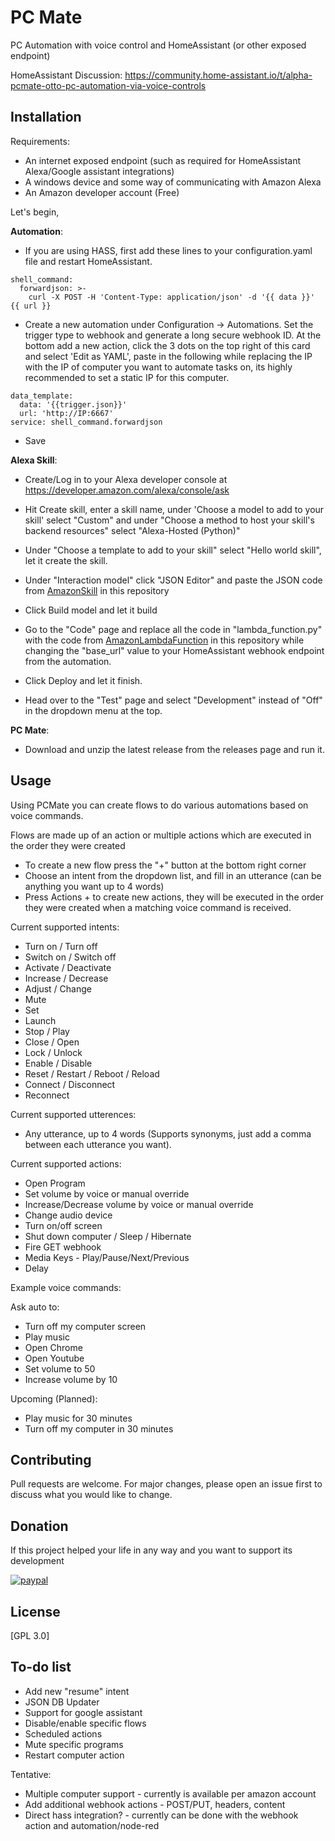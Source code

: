 # PC Mate

PC Automation with voice control and HomeAssistant (or other exposed endpoint)

HomeAssistant Discussion: https://community.home-assistant.io/t/alpha-pcmate-otto-pc-automation-via-voice-controls

## Installation

Requirements:
* An internet exposed endpoint (such as required for HomeAssistant Alexa/Google assistant integrations)
* A windows device and some way of communicating with Amazon Alexa
* An Amazon developer account (Free)

Let's begin, 

**Automation**:
* If you are using HASS, first add these lines to your configuration.yaml file and restart HomeAssistant.

```
shell_command:
  forwardjson: >-
    curl -X POST -H 'Content-Type: application/json' -d '{{ data }}' {{ url }}
```

* Create a new automation under Configuration -> Automations. Set the trigger type to webhook and generate a long secure webhook ID. At the bottom add a new action, click the 3 dots on the top right of this card and select 'Edit as YAML', paste in the following while replacing the IP with the IP of computer you want to automate tasks on, its highly recommended to set a static IP for this computer.

```
data_template:
  data: '{{trigger.json}}'
  url: 'http://IP:6667'
service: shell_command.forwardjson
```
* Save

**Alexa Skill**:
* Create/Log in to your Alexa developer console at https://developer.amazon.com/alexa/console/ask 
* Hit Create skill, enter a skill name, under 'Choose a model to add to your skill' select "Custom" and under "Choose a method to host your skill's backend resources" select "Alexa-Hosted (Python)"

* Under "Choose a template to add to your skill" select "Hello world skill", let it create the skill.
* Under "Interaction model" click "JSON Editor" and paste the JSON code from [AmazonSkill](AmazonSkill.txt) 
 in this repository
* Click Build model and let it build
* Go to the "Code" page and replace all the code in "lambda_function.py" with the code from [AmazonLambdaFunction](AmazonLambdaFunction.txt) 
 in this repository while changing the "base_url" value to your HomeAssistant webhook endpoint from the automation.
* Click Deploy and let it finish.
* Head over to the "Test" page and select "Development" instead of "Off" in the dropdown menu at the top.



**PC Mate**:
* Download and unzip the latest release from the releases page and run it.



## Usage

Using PCMate you can create flows to do various automations based on voice commands.


Flows are made up of an action or multiple actions which are executed in the order they were created
* To create a new flow press the "+" button at the bottom right corner
* Choose an intent from the dropdown list, and fill in an utterance (can be anything you want up to 4 words)
* Press Actions + to create new actions, they will be executed in the order they were created when a matching voice command is received.


Current supported intents:
* Turn on / Turn off
* Switch on / Switch off
* Activate / Deactivate
* Increase / Decrease
* Adjust / Change
* Mute
* Set
* Launch
* Stop / Play
* Close / Open
* Lock / Unlock
* Enable / Disable
* Reset / Restart / Reboot / Reload
* Connect / Disconnect
* Reconnect

Current supported utterences:
* Any utterance, up to 4 words (Supports synonyms, just add a comma between each utterance you want).

Current supported actions:
* Open Program
* Set volume by voice or manual override
* Increase/Decrease volume by voice or manual override
* Change audio device
* Turn on/off screen
* Shut down computer / Sleep / Hibernate
* Fire GET webhook
* Media Keys - Play/Pause/Next/Previous
* Delay


Example voice commands:

Ask auto to:
* Turn off my computer screen
* Play music
* Open Chrome
* Open Youtube
* Set volume to 50
* Increase volume by 10

Upcoming (Planned):
* Play music for 30 minutes
* Turn off my computer in 30 minutes


## Contributing
Pull requests are welcome. For major changes, please open an issue first to discuss what you would like to change.

## Donation
If this project helped your life in any way and you want to support its development

[![paypal](https://www.paypalobjects.com/en_US/i/btn/btn_donateCC_LG.gif)](https://www.paypal.com/cgi-bin/webscr?cmd=_donations&business=H47Y39R579B6Y&currency_code=USD&source=url)

## License
[GPL 3.0]

## To-do list
* Add new "resume" intent
* JSON DB Updater
* Support for google assistant
* Disable/enable specific flows
* Scheduled actions
* Mute specific programs
* Restart computer action


Tentative:
* Multiple computer support - currently is available per amazon account 
* Add additional webhook actions - POST/PUT, headers, content
* Direct hass integration? - currently can be done with the webhook action and automation/node-red
